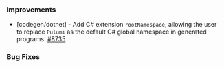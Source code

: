 ### Improvements

- [codegen/dotnet] - Add C# extension `rootNamespace`, allowing the user to
  replace `Pulumi` as the default C# global namespace in generated programs.
  [#8735](https://github.com/pulumi/pulumi/pull/8735)

### Bug Fixes


